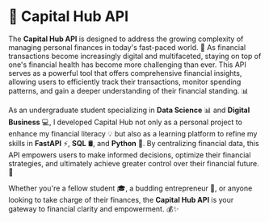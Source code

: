 # 💼 Capital Hub API

The **Capital Hub API** is designed to address the growing complexity of managing personal finances in today's fast-paced world. 💸 As financial transactions become increasingly digital and multifaceted, staying on top of one's financial health has become more challenging than ever. This API serves as a powerful tool that offers comprehensive financial insights, allowing users to efficiently track their transactions, monitor spending patterns, and gain a deeper understanding of their financial standing. 📊

As an undergraduate student specializing in **Data Science** 📊 and **Digital Business** 💻, I developed Capital Hub not only as a personal project to enhance my financial literacy 💡 but also as a learning platform to refine my skills in **FastAPI** ⚡, **SQL** 🛢️, and **Python** 🐍. By centralizing financial data, this API empowers users to make informed decisions, optimize their financial strategies, and ultimately achieve greater control over their financial future. 🎯

Whether you're a fellow student 🎓, a budding entrepreneur 🚀, or anyone looking to take charge of their finances, the **Capital Hub API** is your gateway to financial clarity and empowerment. 💰✨
